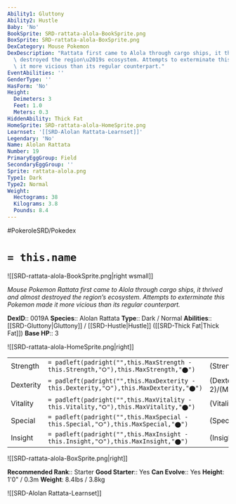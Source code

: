 ```yaml
---
Ability1: Gluttony
Ability2: Hustle
Baby: 'No'
BookSprite: SRD-rattata-alola-BookSprite.png
BoxSprite: SRD-rattata-alola-BoxSprite.png
DexCategory: Mouse Pokemon
DexDescription: "Rattata first came to Alola through cargo ships, it thrived and almost\
  \ destroyed the region\u2019s ecosystem. Attempts to exterminate this Pokemon made\
  \ it more vicious than its regular counterpart."
EventAbilities: ''
GenderType: ''
HasForm: 'No'
Height:
  Deimeters: 3
  Feet: 1.0
  Meters: 0.3
HiddenAbility: Thick Fat
HomeSprite: SRD-rattata-alola-HomeSprite.png
Learnset: '[[SRD-Alolan Rattata-Learnset]]'
Legendary: 'No'
Name: Alolan Rattata
Number: 19
PrimaryEggGroup: Field
SecondaryEggGroup: ''
Sprite: rattata-alola.png
Type1: Dark
Type2: Normal
Weight:
  Hectograms: 38
  Kilograms: 3.8
  Pounds: 8.4
---
```


#PokeroleSRD/Pokedex

# `= this.name`

![[SRD-rattata-alola-BookSprite.png|right wsmall]]

*Mouse Pokemon*
*Rattata first came to Alola through cargo ships, it thrived and almost destroyed the region’s ecosystem. Attempts to exterminate this Pokemon made it more vicious than its regular counterpart.*

**DexID**:: 0019A
**Species**:: Alolan Rattata
**Type**:: Dark / Normal
**Abilities**:: [[SRD-Gluttony|Gluttony]] / [[SRD-Hustle|Hustle]] ([[SRD-Thick Fat|Thick Fat]])
**Base HP**:: 3

![[SRD-rattata-alola-HomeSprite.png|right]]

|           |                                                                                        |                                          |
| --------- | -------------------------------------------------------------------------------------- | ---------------------------------------- |
| Strength  | `= padleft(padright("",this.MaxStrength - this.Strength,"⭘"),this.MaxStrength,"⬤")`    | (Strength::2)/(MaxStrength::4)   |
| Dexterity | `= padleft(padright("",this.MaxDexterity - this.Dexterity,"⭘"),this.MaxDexterity,"⬤")` | (Dexterity:: 2)/(MaxDexterity::5) |
| Vitality  | `= padleft(padright("",this.MaxVitality - this.Vitality,"⭘"),this.MaxVitality,"⬤")`    | (Vitality::1)/(MaxVitality::3)   |
| Special   | `= padleft(padright("",this.MaxSpecial - this.Special,"⭘"),this.MaxSpecial,"⬤")`       | (Special::1)/(MaxSpecial::3)     |
| Insight   | `= padleft(padright("",this.MaxInsight - this.Insight,"⭘"),this.MaxInsight,"⬤")`       | (Insight::1)/(MaxInsight::3)     |

![[SRD-rattata-alola-BoxSprite.png|right]]

**Recommended Rank**:: Starter
**Good Starter**:: Yes
**Can Evolve**:: Yes
**Height**: 1'0" / 0.3m
**Weight**: 8.4lbs / 3.8kg

![[SRD-Alolan Rattata-Learnset]]